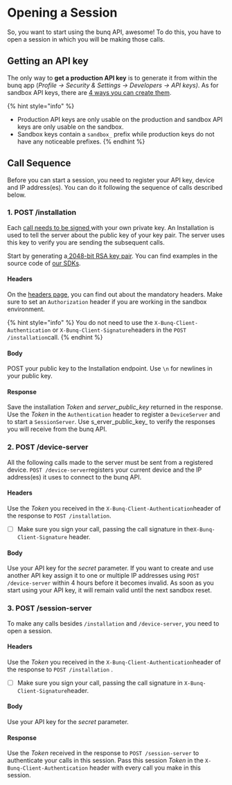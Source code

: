 # Opening a Session

So, you want to start using the bunq API, awesome! To do this, you have to open a session in which you will be making those calls.

## Getting an API key

The only way to **get a production API key** is to generate it from within the bunq app \(_Profile → Security & Settings → Developers → API keys\)_. As for sandbox API keys, there are [4 ways you can create them](https://beta.doc.bunq.com/basics/sandbox#sandbox-api-keys).

{% hint style="info" %}
* Production API keys are only usable on the production and sandbox API keys are only usable on the sandbox. 
* Sandbox keys contain a `sandbox_` prefix while production keys do not have any noticeable prefixes.
{% endhint %}

## Call Sequence

Before you can start a session, you need to register your API key, device and IP address\(es\). You can do it following the sequence of calls described below.

### 1. POST /installation

Each [call needs to be signed ](https://beta.doc.bunq.com/basics/authentication/signing)with your own private key. An Installation is used to tell the server about the public key of your key pair. The server uses this key to verify you are sending the subsequent calls.

Start by generating a[ 2048-bit RSA key pair](https://en.wikipedia.org/wiki/RSA_%28cryptosystem%29). You can find examples in the source code of [our SDKs](https://github.com/bunq).

#### **Headers**

On the [headers page](https://beta.doc.bunq.com/basics/headers), you can find out about the mandatory headers. Make sure to set an `Authorization` header if you are working in the sandbox environment. 

{% hint style="info" %}
You do not need to use the `X-Bunq-Client-Authentication` or `X-Bunq-Client-Signature`headers in the `POST /installation`call.
{% endhint %}

#### **Body**

POST your public key to the Installation endpoint. Use `\n` for newlines in your public key.

#### **Response**

Save the installation _Token_ and _server\_public\_key_ returned in the response. Use the _Token_ in the `Authentication` header to register a `DeviceServer` and to start a `SessionServer`. Use s_erver\_public\_key_ to verify the responses you will receive from the bunq API.

### 2. POST /device-server

All the following calls made to the server must be sent from a registered device. `POST /device-server`registers your current device and the IP address\(es\) it uses to connect to the bunq API.

#### **Headers**

Use the _Token_ you received in the `X-Bunq-Client-Authentication`header of the response to `POST /installation`. 

* [ ] Make sure you sign your call, passing the call signature in the`X-Bunq-Client-Signature` header.

#### **Body**

Use your API key for the _secret_ parameter. If you want to create and use another API key assign it to one or multiple IP addresses using `POST /device-server` within 4 hours before it becomes invalid. As soon as you start using your API key, it will remain valid until the next sandbox reset.

### 3. POST /session-server

To make any calls besides `/installation` and `/device-server`, you need to open a session.

#### **Headers**

Use the _Token_ you received in the `X-Bunq-Client-Authentication`header of the response to `POST /installation` . 

* [ ] Make sure you sign your call, passing the call signature in `X-Bunq-Client-Signature`header.

#### **Body**

Use your API key for the _secret_ parameter.

#### **Response**

Use the _Token_ received in the response to `POST /session-server` to authenticate your calls in this session. Pass this session _Token_ in the `X-Bunq-Client-Authentication` header with every call you make in this session.

